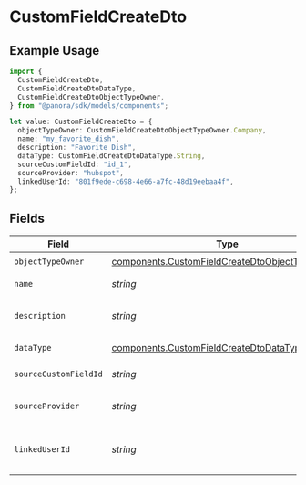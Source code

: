 # CustomFieldCreateDto

## Example Usage

```typescript
import {
  CustomFieldCreateDto,
  CustomFieldCreateDtoDataType,
  CustomFieldCreateDtoObjectTypeOwner,
} from "@panora/sdk/models/components";

let value: CustomFieldCreateDto = {
  objectTypeOwner: CustomFieldCreateDtoObjectTypeOwner.Company,
  name: "my_favorite_dish",
  description: "Favorite Dish",
  dataType: CustomFieldCreateDtoDataType.String,
  sourceCustomFieldId: "id_1",
  sourceProvider: "hubspot",
  linkedUserId: "801f9ede-c698-4e66-a7fc-48d19eebaa4f",
};
```

## Fields

| Field                                                                                                            | Type                                                                                                             | Required                                                                                                         | Description                                                                                                      | Example                                                                                                          |
| ---------------------------------------------------------------------------------------------------------------- | ---------------------------------------------------------------------------------------------------------------- | ---------------------------------------------------------------------------------------------------------------- | ---------------------------------------------------------------------------------------------------------------- | ---------------------------------------------------------------------------------------------------------------- |
| `objectTypeOwner`                                                                                                | [components.CustomFieldCreateDtoObjectTypeOwner](../../models/components/customfieldcreatedtoobjecttypeowner.md) | :heavy_check_mark:                                                                                               | N/A                                                                                                              | company                                                                                                          |
| `name`                                                                                                           | *string*                                                                                                         | :heavy_check_mark:                                                                                               | The name of the custom field                                                                                     | my_favorite_dish                                                                                                 |
| `description`                                                                                                    | *string*                                                                                                         | :heavy_check_mark:                                                                                               | The description of the custom field                                                                              | Favorite Dish                                                                                                    |
| `dataType`                                                                                                       | [components.CustomFieldCreateDtoDataType](../../models/components/customfieldcreatedtodatatype.md)               | :heavy_check_mark:                                                                                               | The data type of the custom field                                                                                | string                                                                                                           |
| `sourceCustomFieldId`                                                                                            | *string*                                                                                                         | :heavy_check_mark:                                                                                               | The source custom field ID                                                                                       | id_1                                                                                                             |
| `sourceProvider`                                                                                                 | *string*                                                                                                         | :heavy_check_mark:                                                                                               | The name of the source software/provider                                                                         | hubspot                                                                                                          |
| `linkedUserId`                                                                                                   | *string*                                                                                                         | :heavy_check_mark:                                                                                               | The linked user ID                                                                                               | 801f9ede-c698-4e66-a7fc-48d19eebaa4f                                                                             |